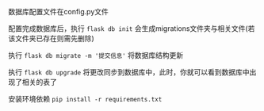 数据库配置文件在config.py文件

配置完成数据库后，执行
`flask db init`
会生成migrations文件夹与相关文件(若该文件夹已存在则需先删除)

执行
`flask db migrate -m '提交信息'`
将数据库结构更新

执行
`flask db upgrade`
将更改同步到数据库中，此时，你就可以看到数据库中出现了相关的表了

安装环境依赖
`pip install -r requirements.txt
`

